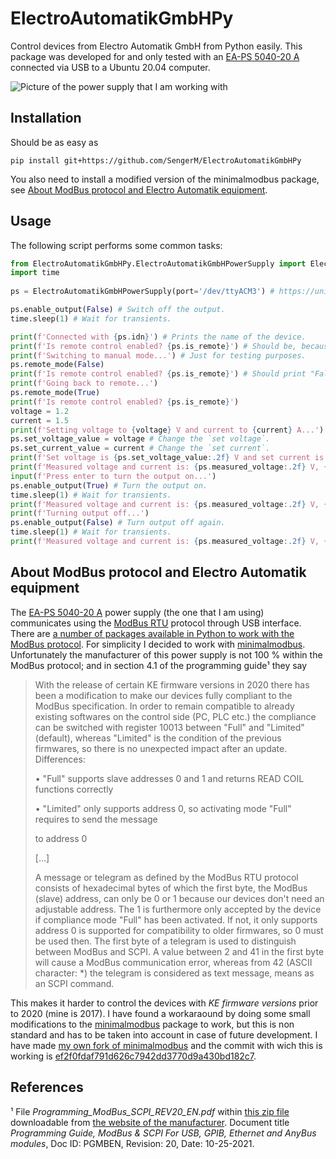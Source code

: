 # ElectroAutomatikGmbHPy

Control devices from Electro Automatik GmbH from Python easily. This package was developed for and only tested with an [EA-PS 5040-20 A](https://elektroautomatik.com/shop/en/products/programmable-dc-laboratory-power-supplies/dc-laboratory-power-supplies/series-ps-5000-br-160-up-to-640-w/705/laboratory-power-supply-0..40v/0..20a/320w) connected via USB to a Ubuntu 20.04 computer. 

![Picture of the power supply that I am working with](https://elektroautomatik.com/shop/media/image/44/da/7b/ps5000a.jpg)

## Installation

Should be as easy as 
```
pip install git+https://github.com/SengerM/ElectroAutomatikGmbHPy
```

You also need to install a modified version of the minimalmodbus package, see [About ModBus protocol and Electro Automatik equipment](#about-modbus-protocol-and-electro-automatik-equipment).

## Usage

The following script performs some common tasks:

```Python
from ElectroAutomatikGmbHPy.ElectroAutomatikGmbHPowerSupply import ElectroAutomatikGmbHPowerSupply
import time
	
ps = ElectroAutomatikGmbHPowerSupply(port='/dev/ttyACM3') # https://unix.stackexchange.com/a/144735/317682

ps.enable_output(False) # Switch off the output.
time.sleep(1) # Wait for transients.

print(f'Connected with {ps.idn}') # Prints the name of the device.
print(f'Is remote control enabled? {ps.is_remote}') # Should be, because it is automatically changed to remote when the connection is open.
print(f'Switching to manual mode...') # Just for testing purposes.
ps.remote_mode(False)
print(f'Is remote control enabled? {ps.is_remote}') # Should print "False".
print(f'Going back to remote...')
ps.remote_mode(True)
print(f'Is remote control enabled? {ps.is_remote}')
voltage = 1.2
current = 1.5
print(f'Setting voltage to {voltage} V and current to {current} A...')
ps.set_voltage_value = voltage # Change the `set voltage`.
ps.set_current_value = current # Change the `set current`.
print(f'Set voltage is {ps.set_voltage_value:.2f} V and set current is {ps.set_current_value:.2f} A.') # Should print the values just set.
print(f'Measured voltage and current is: {ps.measured_voltage:.2f} V, {ps.measured_current:.2f} A, output is {ps.output}.') # Should print 0 because the output is off.
input(f'Press enter to turn the output on...')
ps.enable_output(True) # Turn the output on.
time.sleep(1) # Wait for transients.
print(f'Measured voltage and current is: {ps.measured_voltage:.2f} V, {ps.measured_current:.2f} A, output is {ps.output}.') # Should print some values.
print(f'Turning output off...')
ps.enable_output(False) # Turn output off again.
time.sleep(1) # Wait for transients.
print(f'Measured voltage and current is: {ps.measured_voltage:.2f} V, {ps.measured_current:.2f} A, output is {ps.output}.') # Should print 0.
```

## About ModBus protocol and Electro Automatik equipment

The [EA-PS 5040-20 A](https://elektroautomatik.com/shop/en/products/programmable-dc-laboratory-power-supplies/dc-laboratory-power-supplies/series-ps-5000-br-160-up-to-640-w/705/laboratory-power-supply-0..40v/0..20a/320w) power supply (the one that I am using) communicates using the [ModBus RTU](https://en.wikipedia.org/wiki/Modbus#Modbus_RTU_frame_format_(primarily_used_on_asynchronous_serial_data_lines_like_RS-485/EIA-485)) protocol through USB interface. There are [a number of packages available in Python to work with the ModBus protocol](https://stackoverflow.com/questions/17081442/python-modbus-library). For simplicity I decided to work with [minimalmodbus](https://pypi.org/project/minimalmodbus/). Unfortunately the manufacturer of this power supply is not 100 % within the ModBus protocol; and in section 4.1 of the programming guide¹ they say

> With the release of certain KE firmware versions in 2020 there has been a modification to make our devices fully compliant to the ModBus specification. In order to remain compatible to already existing softwares on the control side (PC, PLC etc.) the compliance can be switched with register 10013 between "Full" and "Limited" (default), whereas "Limited" is the condition of the previous
firmwares, so there is no unexpected impact after an update. Differences:
> 
> • "Full" supports slave addresses 0 and 1 and returns READ COIL functions correctly
> 
> • "Limited" only supports address 0, so activating mode "Full" requires to send the message
> 
> to address 0
> 
> [...]
> 
> A message or telegram as defined by the ModBus RTU protocol consists of hexadecimal bytes of which the first byte, the ModBus (slave) address, can only be 0 or 1 because our devices don't need an adjustable address. The 1 is furthermore only accepted by the device if compliance mode "Full" has been activated. If not, it only supports address 0 is supported for compatibility to older firmwares, so 0 must be used then. The first byte of a telegram is used to distinguish between ModBus and SCPI. A value between 2 and 41 in the first byte will cause a ModBus communication error, whereas from 42 (ASCII character: *) the telegram is considered as text message, means as an SCPI command.

This makes it harder to control the devices with *KE firmware versions* prior to 2020 (mine is 2017). I have found a workaraound by doing some small modifications to the [minimalmodbus](https://pypi.org/project/minimalmodbus/) package to work, but this is non standard and has to be taken into account in case of future development. I have made [my own fork of minimalmodbus](https://github.com/SengerM/minimalmodbus) and the commit with wich this is working is [ef2f0fdaf791d626c7942dd3770d9a430bd182c7](https://github.com/SengerM/minimalmodbus/tree/ef2f0fdaf791d626c7942dd3770d9a430bd182c7).

## References

¹ File *Programming_ModBus_SCPI_REV20_EN.pdf* within [this zip file](https://elektroautomatik.com/shop/media/archive/41/cb/55/Programming_Guide_USB_IF-AB-XX_de_en.zip) downloadable from [the website of the manufacturer](https://elektroautomatik.com/shop/en/products/programmable-dc-laboratory-power-supplies/dc-laboratory-power-supplies/series-ps-5000-br-160-up-to-640-w/705/laboratory-power-supply-0..40v/0..20a/320w). Document title *Programming Guide, ModBus & SCPI For USB, GPIB, Ethernet and AnyBus modules*, Doc ID: PGMBEN, Revision: 20, Date: 10-25-2021.
